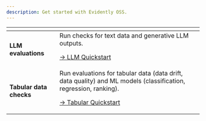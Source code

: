 ```yaml
---
description: Get started with Evidently OSS.
---
```


<table data-view="cards">
  <thead>
    <tr>
      <th></th>
      <th></th>
    </tr>
  </thead>
  <tbody>
    <tr>
      <td><strong>LLM evaluations</strong></td>
      <td>
        Run checks for text data and generative LLM outputs.
        <p>
          <a href="oss_quickstart_llm.md">→ LLM Quickstart</a><br>
        </p>
      </td>
    </tr>
    <tr>
      <td><strong>Tabular data checks</strong></td>
      <td>
        Run evaluations for tabular data (data drift, data quality) and ML models (classification, regression, ranking).
        <p>
          <a href="oss_quickstart_tabular.md">→ Tabular Quickstart</a><br>
        </p>
      </td>
    </tr>
  </tbody>
</table>
